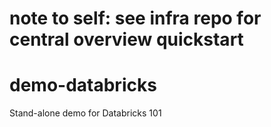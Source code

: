 # note to self: see infra repo for central overview quickstart

# demo-databricks
Stand-alone demo for Databricks 101


